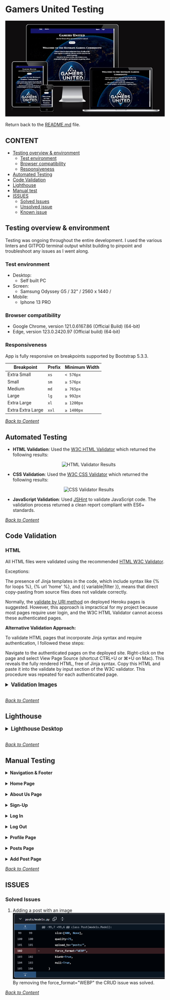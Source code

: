 # Gamers United Testing
![Gamers United viewed in different screens](/docs/readme_images/responsive.png)

Return back to the [README.md](README.md) file.

## CONTENT

- [Testing overview & environment](#testing-overview--environment)
    - [Test environment](#test-environment)
    - [Browser compatibility](#browser-compatibility)
    - [Responsiveness](#responsiveness)
- [Automated Testing](#automated-testing)
- [Code Validation](#code-validation)
- [Lighthouse](#lighthouse)
- [Manual test](#manual-test)
- [ISSUES](#issues)
    - [Solved Issues](#solved-issues)
    - [Unsolved issue](#unsolved-issue)
    - [Known issue](#known-issue)

## Testing overview & environment

Testing was ongoing throughout the entire development. I used the various linters and GITPOD terminal output whilst building to pinpoint and troubleshoot any issues as I went along.

### Test environment

* Desktop:
  * Self built PC
* Screen:
  * Samsung Odyssey G5 / 32" / 2560 x 1440 /
* Mobile:
  * Iphone 13 PRO

### Browser compatibility

* Google Chrome, version 121.0.6167.86 (Official Build) (64-bit)
* Edge, version 123.0.2420.97 (Official build) (64-bit)

### Responsiveness

App is fully responsive on breakpoints supported by Bootstrap 5.3.3.

| **Breakpoint** | **Prefix** | **Minimum Width** |
|----------------|------------|-------------------|
| Extra Small    | `xs`       | `< 576px`         |
| Small          | `sm`       | `≥ 576px`         |
| Medium         | `md`       | `≥ 765px`         |
| Large          | `lg`       | `≥ 992px`         |
| Extra Large    | `xl`       | `≥ 1200px`        |
| Extra Extra Large | `xxl`   | `≥ 1400px`        |


*<span style="color: blue;">[Back to Content](#content)</span>*

## Automated Testing

- **HTML Validation**: Used the [W3C HTML Validator](https://validator.w3.org/nu/?doc=https%3A%2F%2Fgamers-united-63fd4bb05519.herokuapp.com%2F) which returned the following results:
  <div style="text-align: center; margin: 10px 0;">
      <img src="images_documentation/lighthouse_scores/html_validator.png" alt="HTML Validator Results" style="max-width: 50%; height: auto;">
  </div>

- **CSS Validation**: Used the [W3C CSS Validator](https://jigsaw.w3.org/css-validator/) which returned the following results:
  <div style="text-align: center; margin: 10px 0;">
      <img src="images_documentation/lighthouse_scores/css_validator.png" alt="CSS Validator Results" style="max-width: 50%; height: auto;">
  </div>

- **JavaScript Validation**: Used [JSHint](https://jshint.com/) to validate JavaScript code. The validation process returned a clean report compliant with ES6+ standards.

*<span style="color: blue;">[Back to Content](#content)</span>*

## Code Validation

### HTML

All HTML files were validated using the recommended [HTML W3C Validator](https://validator.w3.org).

Exceptions:

The presence of Jinja templates in the code, which include syntax like {% for loops %}, {% url 'home' %}, and {{ variable|filter }}, means that direct copy-pasting from source files does not validate correctly.

Normally, the [validate by URI method](https://validator.w3.org/#validate_by_uri) on deployed Heroku pages is suggested. However, this approach is impractical for my project because most pages require user login, and the W3C HTML Validator cannot access these authenticated pages.

**Alternative Validation Approach:**

To validate HTML pages that incorporate Jinja syntax and require authentication, I followed these steps:

Navigate to the authenticated pages on the deployed site.
Right-click on the page and select View Page Source (shortcut CTRL+U or ⌘+U on Mac).
This reveals the fully rendered HTML, free of Jinja syntax.
Copy this HTML and paste it into the validate by input section of the W3C validator.
This procedure was repeated for each authenticated page.


<details id="Validation Images">
<summary style="font-size: 1.2em; font-weight: bold;">Validation Images</summary>

<br>

#### Landing non authenticated

![x](docs/testing/validate-landing.png)

#### About us

![x](docs/testing/validate-about.png)

#### Sign Up

![x](docs/testing/validate-signup.png)

#### Log In

![x](docs/testing/validate-login.png)

#### Profle Page

![x](docs/testing/validate-profile.png)

#### Add Post

![x](docs/testing/validate-add-post.png)

#### Edit Post

![x](docs/testing/validate-edit-post.png)

#### Posts Page

![x](docs/testing/validate-posts.png)

#### Post Detail

![x](docs/testing/validate-post-detail.png)

#### Confirm Delete

![x](docs/testing/validate-delete-post.png)

#### Log Out

![x](docs/testing/validate-logout.png)

#### Reset Password

![x](docs/testing/validate-reset-pw.png)

I had to validate the post detail page differently due to needing to be logged in to view them.


*<span style="color: blue;">[Back to Content](#content)</span>*

### CSS

[CSS Jigsaw Validator](https://jigsaw.w3.org/css-validator) was used to to validate the CSS file(s).

![x](docs/testing/validate-css.png)

### Python

The recommended [CI Python Linter](https://pep8ci.herokuapp.com) was to validate all Python files.

![x](docs/testing/pep8.png)

</details>

<br>

*<span style="color: blue;">[Back to Content](#content)</span>*

## Lighthouse

<details id="Lighthouse-desktop">
<summary style="font-size: 1.2em; font-weight: bold;">Lighthouse Desktop</summary>

<br>

Lighthouse was measured on Desktop.

### Landing non authenticated

![x](docs/testing/home_lighthouse.png)

#### Abous Us

![x](docs/testing/about_lighthouse.png)

### Sign Up

![x](docs/testing/signup-lighthouse.png)

### Log In

![x](docs/testing/login-lighthouse.png)

### Profile

![x](docs/testing/profile-lighthouse.png)

### Post Details

![x](docs/testing/post_detail_lighthouse.png)

### Add Post

![x](docs/testing/add_post_lighthouse.png)

### Posts Page

![x](docs/testing/posts_lighthouse.png)

### Confirm Delete

![x](docs/testing/confirm-delete-lighthouse.png)

### Log Out

![x](docs/testing/logout-lighthouse.png)

</details>

<br>

*<span style="color: blue;">[Back to Content](#content)</span>*


## Manual Testing

<details>
    <summary><strong>Navigation & Footer</strong></summary>
    <table>
        <thead>
            <tr>
                <th>Test Name</th>
                <th>Steps</th>
                <th>Expected Result</th>
                <th>Actual Result</th>
                <th>Pass/Fail</th>
            </tr>
        </thead>
        <tbody>
            <tr>
                <td>Home Navigation</td>
                <td>
                    1. Click on the <em>Home</em> link.</em>.<br>
                </td>
                <td>User is redirected to the homepage (index.html).</td>
                <td>[Same as Expected]</td>
                <td>&#10003;</td>
            </tr>
            <td>About Us Navigation</td>
                <td>
                    1. Click on the <em>About Us</em> link.</em>.<br>
                </td>
                <td>User is redirected to the about us page (about.html).</td>
                <td>[Same as Expected]</td>
                <td>&#10003;</td>
            </tr>
            <td>Posts Navigation</td>
                <td>
                    1. Click on the <em>Posts</em> link.</em>.<br>
                </td>
                <td>User is redirected to the posts page (posts.html).</td>
                <td>[Same as Expected]</td>
                <td>&#10003;</td>
            </tr>
            <td>Add Post Navigation</td>
                <td>
                    1. Click on the <em>Add post</em> link.</em>.<br>
                </td>
                <td>User is redirected to the add post page (add_post.html).</td>
                <td>[Same as Expected]</td>
                <td>&#10003;</td>
            </tr>
            <tr>
                <td>Profile Navigation</td>
                <td>
                    1. Click on the <em>Profile</em> link.
                </td>
                <td>User is redirected to the profile page (profile.html).</td>
                <td>[Same as Expected]</td>
                <td>&#10003;</td>
            </tr>
            <tr>
                <td>Sign Up Navigation</td>
                <td>
                    1. Click on the <em>Sign Up</em> link.
                </td>
                <td>User is redirected to the register page (signup.html).</td>
                <td>[Same as Expected]</td>
                <td>&#10003;</td>
            </tr>
            <tr>
                <td>Login Navigation</td>
                <td>
                    1. Click on the <em>Login</em> link.
                </td>
                <td>User is redirected to the login page (login.html).</td>
                <td>[Same as Expected]</td>
                <td>&#10003;</td>
            </tr>
            <tr>
                <td>Logout Navigation</td>
                <td>
                    1. Click on the <em>Logout</em> link.
                </td>
                <td>User is redirected to the logout page (logout.html).</td>
                <td>[Same as Expected]</td>
                <td>&#10003;</td>
            </tr>
            <tr>
                <td>Footer Links</td>
                <td>
                    1. Click on the <em>Twitch</em> link.<br>
                    2. Click on the <em>Instagram</em> link.<br>
                    3. Click on the <em>Twitter</em> link.<br>
                    4. Click on the <em>Youtube</em> link.<br>
                </td>
                <td>User is redirected to Twitch, Instagram, Twitter, Youtube pages in new tabs.</td>
                <td>[Same as Expected]</td>
                <td>&#10003;</td>
            </tr>
        </tbody>
    </table>
</details>

<br>

<details>
  <summary><strong>Home Page</strong></summary>
  <table>
    <thead>
      <tr>
        <th>Test Name</th>
        <th>Steps</th>
        <th>Expected Result</th>
        <th>Actual Result</th>
        <th>Pass/Fail</th>
      </tr>
    </thead>
    <tbody>
      <tr>
        <td>Join Now Button</td>
        <td>
          1. Navigate to the home page. <br>
          2. Click Join Now button
        </td>
        <td><em>User is redirected to Sign Up page</em>.</td>
        <td>[Same as Expected]</td>
        <td>&#10003;</td>
      </tr>
      <tr>
        <td>Footer Visibility</td>
        <td>
          1. Navigate to the home page.
        </td>
        <td>Footer with a purple background and white icons is visible.</td>
        <td>[Same as Expected]</td>
        <td>&#10003;</td>
      </tr>
    </tbody>
  </table>
</details>

<br>

<details>
  <summary><strong>About Us Page</strong></summary>

  <table>
    <thead>
      <tr>
        <th>Test Name</th>
        <th>Steps</th>
        <th>Expected Result</th>
        <th>Actual Result</th>
        <th>Pass/Fail</th>
      </tr>
    </thead>
    <tbody>
      <tr>
        <td>About Us Page unauthenticated</td>
        <td>
          1. Click on the About Us Page.
        </td>
        <td>A informative about us text and a "Join Now" button is visible for non-registered users</td>
        <td>[Same as Expected]</td>
        <td>&#10003;</td>
      </tr>
      <td>About Us Page authenticated</td>
        <td>
          1. Click on the About Us Page.
        </td>
        <td>A informative about us text <strong>without</strong> the ''Join Now'' button for authenticated users.</td>
        <td>[Same as Expected]</td>
        <td>&#10003;</td>
      </tr>
      <td>Join Now Button</td>
        <td>
          1. Click on the About Us Page.<br>
          2. Click on the "Join Now" button visible for <strong>unauthenticated users</strong>.
        </td>
        <td>The user gets redirected to the Sign Up page.</td>
        <td>[Same as Expected]</td>
        <td>&#10003;</td>
      </tr>
    </tbody>
  </table>
</details>

<br>

<details>
  <summary><strong>Sign-Up</strong></summary>
  
  <table>
    <thead>
      <tr>
        <th>Test Name</th>
        <th>Steps</th>
        <th>Expected Result</th>
        <th>Actual Result</th>
        <th>Pass/Fail</th>
      </tr>
    </thead>
    <tbody>
      <tr>
        <td>Sign-Up Success</td>
        <td>
          1. Navigate to Sign-Up page.<br>
          2. Enter valid credentials.<br>
          3. Submit the form.
        </td>
        <td>User is redirected to homepage with 'Successfully signed in as (username)'.</td>
        <td>[Same as Expected]</td>
        <td>&#10003;</td>
      </tr>
      <tr>
        <td>Password Mismatch</td>
        <td>
          1. Navigate to Sign-Up page.<br>
          2. Enter passwords that don't match.<br>
          3. Submit the form.
        </td>
        <td>Error message 'You must type the same password each time.'.</td>
        <td>[Same as Expected]</td>
        <td>&#10003;</td>
      </tr>
      <tr>
        <td>Invalid Email Format</td>
        <td>
          1. Enter invalid email.<br>
          2. Submit the form.
        </td>
        <td>Error message 'Enter a valid email address'.</td>
        <td>[Same as Expected]</td>
        <td>&#10003;</td>
      </tr>
      <tr>
        <td>Password Too Similar to Personal Information</td>
        <td>
          1. Enter a password similar to personal information (e.g., username or email).<br>
          2. Submit the form.
        </td>
        <td>Error message 'Your password can’t be too similar to your other personal information.'</td>
        <td>[Same as Expected]</td>
        <td>&#10003;</td>
      </tr>
      <tr>
        <td>Password Less Than 8 Characters</td>
        <td>
          1. Enter a password with fewer than 8 characters.<br>
          2. Submit the form.
        </td>
        <td>Error message 'Your password must contain at least 8 characters.'</td>
        <td>[Same as Expected]</td>
        <td>&#10003;</td>
      </tr>
      <tr>
        <td>Commonly Used Password</td>
        <td>
          1. Enter a commonly used password (e.g., 'password123').<br>
          2. Submit the form.
        </td>
        <td>Error message 'This password is too common.'</td>
        <td>[Same as Expected]</td>
        <td>&#10003;</td>
      </tr>
      <tr>
        <td>Password Entirely Numeric</td>
        <td>
          1. Enter a password that is entirely numeric (e.g., '12345678').<br>
          2. Submit the form.
        </td>
        <td>Error message 'Your password can’t be entirely numeric.'</td>
        <td>[Same as Expected]</td>
        <td>&#10003;</td>
      </tr>
      <tr>
    </tbody>
  </table>
  
</details>

<br>

<details>
  <summary><strong>Log In</strong></summary>

  <table>
    <thead>
      <tr>
        <th>Test Name</th>
        <th>Steps</th>
        <th>Expected Result</th>
        <th>Actual Result</th>
        <th>Pass/Fail</th>
      </tr>
    </thead>
    <tbody>
      <tr>
        <td>Navigate to Sign-In Page</td>
        <td>
          1. Navigate to Sign-In page.<br>
          2. Click on 'sign in' link.<br>
          3. Go to the Sign-In page.
        </td>
        <td>User is redirected to the Sign-In page.</td>
        <td>[Same as Expected]</td>
        <td>&#10003;</td>
      </tr>
      <tr>
        <td>Sign-In Success</td>
        <td>
          1. Navigate to Sign-In page.<br>
          2. Enter valid username and password (case-insensitive).<br>
          3. Submit the form.
        </td>
        <td>User is redirected to the homepage with 'Successfully signed in as (username)'.</td>
        <td>[Same as Expected]</td>
        <td>&#10003;</td>
      </tr>
      <tr>
        <td>Incorrect Credentials</td>
        <td>
          1. Navigate to Sign-In page.<br>
          2. Enter invalid username or password.<br>
          3. Submit the form.
        </td>
        <td>Error message 'The username and/or password you specified are not correct.'</td>
        <td>[Same as Expected]</td>
        <td>&#10003;</td>
      </tr>
      <tr>
        <td>Forgot Password Link</td>
        <td>
          1. Navigate to Sign-In page.<br>
          2. Click on 'Forgot your password?' link.
        </td>
        <td>User is redirected to the password recovery page.</td>
        <td>[Same as Expected]</td>
        <td>&#10003;</td>
      </tr>
      <tr>
        <td>Remember Me Checkbox</td>
        <td>
          1. Navigate to Sign-In page.<br>
          2. Enter valid credentials.<br>
          3. Check the 'Remember me' checkbox.<br>
          4. Submit the form.
        </td>
        <td>User remains signed in on next visit.</td>
        <td>[Same as Expected]</td>
        <td>&#10003;</td>
      </tr>
      <tr>
        <td>Empty Credentials</td>
        <td>
          1. Navigate to Sign-In page.<br>
          2. Leave username and password fields empty.<br>
          3. Submit the form.
        </td>
        <td>Error message 'This field is required.'</td>
        <td>[Same as Expected]</td>
        <td>&#10003;</td>
      </tr>
    </tbody>
  </table>

</details>

<br>

<details>
  <summary><strong>Log Out</strong></summary>

  <table>
    <thead>
      <tr>
        <th>Test Name</th>
        <th>Steps</th>
        <th>Expected Result</th>
        <th>Actual Result</th>
        <th>Pass/Fail</th>
      </tr>
    </thead>
    <tbody>
      <tr>
        <td>Navigate to Log out Page</td>
        <td>
          1. Navigate to Log out page.<br>
          2. Click on 'sign out' button.<br>
        </td>
        <td>User is redirected to the homepage with a text 'You have signed out.'.</td>
        <td>[Same as Expected]</td>
        <td>&#10003;</td>
      </tr>
    </tbody>
  </table>

</details>

<br>

<details>
  <summary><strong>Profile Page</strong></summary>

  <table>
    <thead>
      <tr>
        <th>Test Name</th>
        <th>Steps</th>
        <th>Expected Result</th>
        <th>Actual Result</th>
        <th>Pass/Fail</th>
      </tr>
    </thead>
    <tbody>
      <tr>
        <td>Profile Image Visibility</td>
        <td>
          1. Navigate to the profile page.
        </td>
        <td>Profile image is displayed. Default "nobody image" appears if no image is uploaded.</td>
        <td>[Same as Expected]</td>
        <td>&#10003;</td>
      </tr>
      <tr>
        <td>Profile Information Display</td>
        <td>
          1. Navigate to the profile page.
        </td>
        <td>Username, bio, total posts, country, and joined date are visible.</td>
        <td>[Same as Expected]</td>
        <td>&#10003;</td>
      </tr>
      <tr>
        <td>Profile Image Upload</td>
        <td>
          1. Navigate to the profile page.<br>
          2. Upload a valid profile image (PNG).<br>
          3. Click on <em>Edit</em>.
        </td>
        <td>Profile image is uploaded successfully.</td>
        <td>[Same as Expected]</td>
        <td>&#10003;</td>
      </tr>
       <tr>
        <td>My Posts on profile page</td>
        <td>
          1. Navigate to the profile page. <br>
          2. Click on the desired post if there is any that exists.
        </td>
        <td>User is redirected to the post detail page.</td>
        <td>[Same as Expected]</td>
        <td>&#10003;</td>
      </tr>
      <tr>
        <td>Bio Character Limit</td>
        <td>
          1. Navigate to the profile page.<br>
          2. Enter a bio exceeding 150 characters.<br>
          3. Click on <em>Edit</em>.
        </td>
        <td>User can't type more letters after exceeding bio character limit.</td>
        <td>[Same as Expected]</td>
        <td>&#10003;</td>
      </tr>
    </tbody>
  </table>
  
</details>

<br>

<details>
  <summary><strong>Posts Page</strong></summary>

  <table>
    <thead>
      <tr>
        <th>Test Name</th>
        <th>Steps</th>
        <th>Expected Result</th>
        <th>Actual Result</th>
        <th>Pass/Fail</th>
      </tr>
    </thead>
    <tbody>
      <tr>
        <td>Game Category Dropdown Menu Functionality</td>
        <td>
          1. Click on the dropdown to select a game category.<br>
          2. Click on it again or click outside of the dropdown to close it.<br>
          3. Press the <strong>Esc</strong> key.
        </td>
        <td>The game category dropdown closes.</td>
        <td>[Same as Expected]</td>
        <td>&#10003;</td>
      </tr>
      <td>Sort Game Category Selection</td>
        <td>
          1. Click on the dropdown to select a game category.<br>
          2. Choose one game category.<br>
          <td>Shows the chosen game category for the reliable post</td>
        </td>
      <tr>
        <td>Navigation to each post</td>
        <td>
          1. Click on a post card.<br>
          2. Get redirected to the post detail page.<br>
          3. In the post detail page, the owner of the post can edit and delete a post <br>
          and their own comment.
        </td>
        <td>Returns to the category modal displaying the selected drinks.</td>
        <td>[Same as Expected]</td>
        <td>&#10003;</td>
      </tr>
      <tr>
      <tr>
        <td>Image Placeholder for Missing Post Images</td>
        <td>
          1. Upload a post without an image.
        </td>
        <td>A placeholder text with ''no image available'' in the post card display.</td>
        <td>[Same as Expected]</td>
        <td>&#10003;</td>
      </tr>
    </tbody>
  </table>
</details>

<br>

<details>
  <summary><strong>Add Post Page</strong></summary>

  <table>
    <thead>
      <tr>
        <th>Test Name</th>
        <th>Steps</th>
        <th>Expected Result</th>
        <th>Actual Result</th>
        <th>Pass/Fail</th>
      </tr>
    </thead>
    <tbody>
      <tr>
        <td>Game Category Dropdown Menu Functionality</td>
        <td>
          1. Click on the dropdown to select a game category.<br>
          2. Click on it again or click outside of the dropdown to close it.<br>
          3. Press the <strong>Esc</strong> key.
        </td>
        <td>The game category dropdown closes.</td>
        <td>[Same as Expected]</td>
        <td>&#10003;</td>
      </tr>
      <td>Sort Game Category Selection</td>
        <td>
          1. Click on the dropdown to select a game category.<br>
          2. Choose one game category.<br>
          <td>Shows the chosen game category for the reliable post</td>
        </td>
      <tr>
        <td>Navigation to each post</td>
        <td>
          1. Click on a post card.<br>
          2. Get redirected to the post detail page.<br>
          3. In the post detail page, the owner of the post can edit and delete a post <br>
          and their own comment.
        </td>
        <td>Returns to the category modal displaying the selected drinks.</td>
        <td>[Same as Expected]</td>
        <td>&#10003;</td>
      </tr>
      <tr>
      <tr>
        <td>Image Placeholder for Missing Post Images</td>
        <td>
          1. Upload a post without an image.
        </td>
        <td>A placeholder text with ''no image available'' in the post card display.</td>
        <td>[Same as Expected]</td>
        <td>&#10003;</td>
      </tr>
    </tbody>
  </table>
</details>

*<span style="color: blue;">[Back to Content](#content)</span>*

## ISSUES

### Solved Issues

1. Adding a post with an image <br> ![x](docs/testing/debug_solved.png) <br>
By removing the force_format="WEBP" the CRUD issue was solved.

*<span style="color: blue;">[Back to Content](#content)</span>*